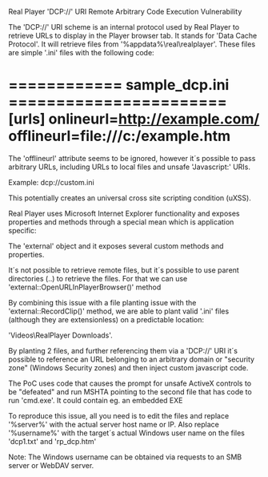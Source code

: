 Real Player 'DCP://' URI Remote Arbitrary Code Execution Vulnerability

The 'DCP://' URI scheme is an internal protocol used by Real Player to retrieve URLs to display in the Player browser tab.
It stands for 'Data Cache Protocol'. It will retrieve files from '%appdata%\real\realplayer'.
These files are simple '.ini' files with the following code:

============ sample_dcp.ini =======================
[urls]
onlineurl=http://example.com/
offlineurl=file:///c:/example.htm
===================================================

The 'offlineurl' attribute seems to be ignored, however it´s possible to pass arbitrary URLs, including URLs to local files
and unsafe 'Javascript:' URIs.

Example: dcp://custom.ini

This potentially creates an universal cross site scripting condition (uXSS).

Real Player uses Microsoft Internet Explorer functionality and exposes properties and methods through a special mean which is application specific:

The 'external' object and it exposes several custom methods and properties.

It´s not possible to retrieve remote files, but it´s possible to use parent directories (\..\)
to retrieve the files. For that we can use 'external::OpenURLInPlayerBrowser()' method

By combining this issue with a file planting issue with the 'external::RecordClip()' method, we are able
to plant valid '.ini' files (although they are extensionless) on a predictable location:

'Videos\RealPlayer Downloads'.

By planting 2 files, and further referencing them via a 'DCP://' URI it´s possible to reference an URL
belonging to an arbitrary domain or "security zone" (Windows Security zones) and then inject custom
javascript code.

The PoC uses code that causes the prompt for unsafe ActiveX controls to be "defeated" and run MSHTA
pointing to the second file that has code to run 'cmd.exe'. It could contain eg. an embedded EXE

To reproduce this issue, all you need is to edit the files and replace '%server%' with the actual server
host name or IP. Also replace '%username%' with the target´s actual Windows user name on the files 
'dcp1.txt' and 'rp_dcp.htm'

Note: The Windows username can be obtained via requests to an SMB server or WebDAV server.







